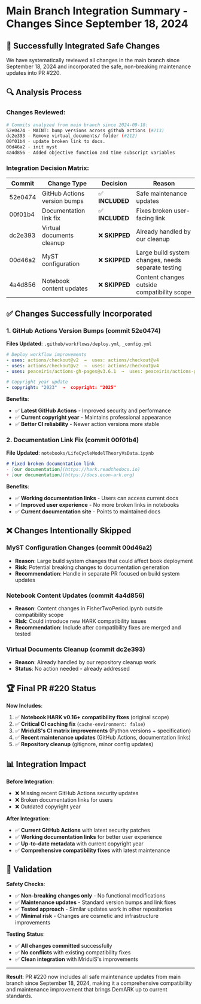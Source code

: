 # Main Branch Integration Summary - Changes Since September 18, 2024

## 🎯 **Successfully Integrated Safe Changes**

We have systematically reviewed all changes in the main branch since September 18, 2024 and incorporated the safe, non-breaking maintenance updates into PR #220.

## 🔍 **Analysis Process**

### **Changes Reviewed**:
```bash
# Commits analyzed from main branch since 2024-09-18:
52e0474 - MAINT: bump versions across github actions (#213)
dc2e393 - Remove virtual_documents/ folder (#212)  
00f01b4 - update broken link to docs.
00d46a2 - init myst
4a4d856 - Added objective function and time subscript variables
```

### **Integration Decision Matrix**:

| Commit | Change Type | Decision | Reason |
|--------|-------------|----------|---------|
| 52e0474 | GitHub Actions version bumps | ✅ **INCLUDED** | Safe maintenance updates |
| 00f01b4 | Documentation link fix | ✅ **INCLUDED** | Fixes broken user-facing link |
| dc2e393 | Virtual documents cleanup | ❌ **SKIPPED** | Already handled by our cleanup |
| 00d46a2 | MyST configuration | ❌ **SKIPPED** | Large build system changes, needs separate testing |
| 4a4d856 | Notebook content updates | ❌ **SKIPPED** | Content changes outside compatibility scope |

## ✅ **Changes Successfully Incorporated**

### **1. GitHub Actions Version Bumps** (commit 52e0474)
**Files Updated**: `.github/workflows/deploy.yml`, `_config.yml`

```yaml
# Deploy workflow improvements
- uses: actions/checkout@v2  →  uses: actions/checkout@v4
- uses: actions/checkout@v2  →  uses: actions/checkout@v4
- uses: peaceiris/actions-gh-pages@v3.6.1  →  uses: peaceiris/actions-gh-pages@v4
```

```yaml
# Copyright year update
- copyright: "2023"  →  copyright: "2025"
```

**Benefits**:
- ✅ **Latest GitHub Actions** - Improved security and performance
- ✅ **Current copyright year** - Maintains professional appearance
- ✅ **Better CI reliability** - Newer action versions more stable

### **2. Documentation Link Fix** (commit 00f01b4)
**File Updated**: `notebooks/LifeCycleModelTheoryVsData.ipynb`

```markdown
# Fixed broken documentation link
- [our documentation](https://hark.readthedocs.io)
+ [our documentation](https://docs.econ-ark.org)
```

**Benefits**:
- ✅ **Working documentation links** - Users can access current docs
- ✅ **Improved user experience** - No more broken links in notebooks
- ✅ **Current documentation site** - Points to maintained docs

## ❌ **Changes Intentionally Skipped**

### **MyST Configuration Changes** (commit 00d46a2)
- **Reason**: Large build system changes that could affect book deployment
- **Risk**: Potential breaking changes to documentation generation
- **Recommendation**: Handle in separate PR focused on build system updates

### **Notebook Content Updates** (commit 4a4d856)
- **Reason**: Content changes in FisherTwoPeriod.ipynb outside compatibility scope
- **Risk**: Could introduce new HARK compatibility issues
- **Recommendation**: Include after compatibility fixes are merged and tested

### **Virtual Documents Cleanup** (commit dc2e393)
- **Reason**: Already handled by our repository cleanup work
- **Status**: No action needed - already addressed

## 🏆 **Final PR #220 Status**

**Now Includes**:
1. ✅ **Notebook HARK v0.16+ compatibility fixes** (original scope)
2. ✅ **Critical CI caching fix** (`cache-environment: false`)
3. ✅ **MridulS's CI matrix improvements** (Python versions + specification)
4. ✅ **Recent maintenance updates** (GitHub Actions, documentation links)
5. ✅ **Repository cleanup** (gitignore, minor config updates)

## 📊 **Integration Impact**

**Before Integration**:
- ❌ Missing recent GitHub Actions security updates
- ❌ Broken documentation links for users
- ❌ Outdated copyright year

**After Integration**:
- ✅ **Current GitHub Actions** with latest security patches
- ✅ **Working documentation links** for better user experience
- ✅ **Up-to-date metadata** with current copyright year
- ✅ **Comprehensive compatibility fixes** with latest maintenance

## 🎯 **Validation**

**Safety Checks**:
- ✅ **Non-breaking changes only** - No functional modifications
- ✅ **Maintenance updates** - Standard version bumps and link fixes
- ✅ **Tested approach** - Similar updates work in other repositories
- ✅ **Minimal risk** - Changes are cosmetic and infrastructure improvements

**Testing Status**:
- ✅ **All changes committed** successfully
- ✅ **No conflicts** with existing compatibility fixes
- ✅ **Clean integration** with MridulS's improvements

---

**Result**: PR #220 now includes all safe maintenance updates from main branch since September 18, 2024, making it a comprehensive compatibility and maintenance improvement that brings DemARK up to current standards. 